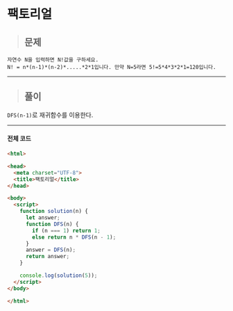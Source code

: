 # 팩토리얼

> ## 문제

```
자연수 N을 입력하면 N!값을 구하세요. 
N! = n*(n-1)*(n-2)*.....*2*1입니다. 만약 N=5라면 5!=5*4*3*2*1=120입니다.
```
***

> ## 풀이

`DFS(n-1)`로 재귀함수를 이용한다.
***

#### 전체 코드
```html
<html>

<head>
  <meta charset="UTF-8">
  <title>팩토리얼</title>
</head>

<body>
  <script>
    function solution(n) {
      let answer;
      function DFS(n) {
        if (n === 1) return 1;
        else return n * DFS(n - 1);
      }
      answer = DFS(n);
      return answer;
    }

    console.log(solution(5));
  </script>
</body>

</html>
```
